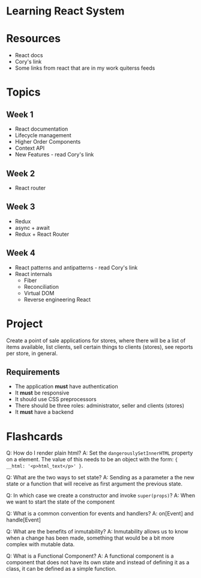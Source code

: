 Learning React System
=====================

# Resources
- React docs
- Cory's link
- Some links from react that are in my work quiterss feeds

# Topics
## Week 1
- React documentation
- Lifecycle management
- Higher Order Components
- Context API
- New Features - read Cory's link

## Week 2
- React router

## Week 3
- Redux
- async + await
- Redux + React Router

## Week 4
- React patterns and antipatterns - read Cory's link
- React internals
  - Fiber
  - Reconciliation
  - Virtual DOM
  - Reverse engineering React

# Project
Create a point of sale applications for stores, where there will be a list of items available, list clients, sell certain things to clients (stores), see reports per store, in general.

## Requirements
- The application **must** have authentication
- It **must** be responsive
- It should use CSS preprocessors
- There should be three roles: administrator, seller and clients (stores)
- It **must** have a backend


# Flashcards
Q: How do I render plain html?
A: Set the `dangerouslySetInnerHTML` property on a element. The value of this needs to be an object with the form: `{ __html: '<p>html_text</p>' }`.

Q: What are the two ways to set state?
A: Sending as a parameter a the new state or a function that will receive as first argument the previous state.

Q: In which case we create a constructor and invoke `super(props)`?
A: When we want to start the state of the component

Q: What is a common convention for events and handlers?
A: on[Event] and handle[Event]

Q: What are the benefits of inmutability?
A: Inmutability allows us to know when a change has been made, something that would be a bit more complex with mutable data.

Q: What is a Functional Component?
A: A functional component is a component that does not have its own state and instead of defining it as a class, it can be defined as a simple function.
